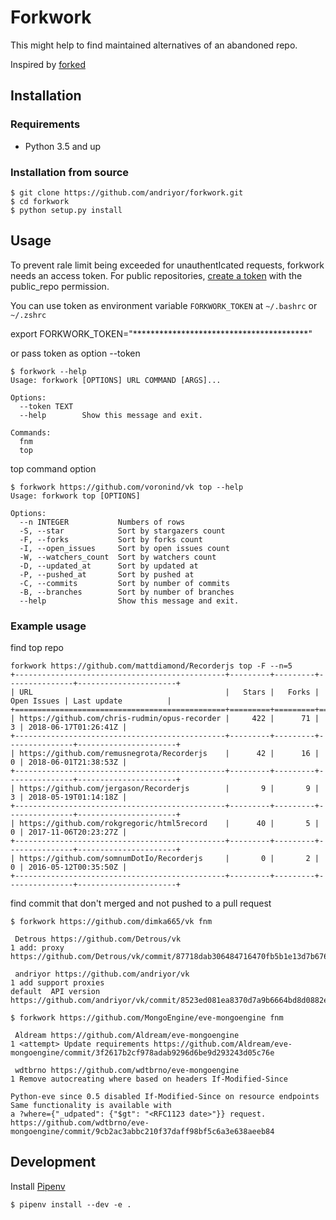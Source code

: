 # Forkwork

This might help to find maintained alternatives of an abandoned repo.

Inspired by [forked](https://github.com/ys/forked)   

## Installation

### Requirements
* Python 3.5 and up

### Installation from source
```
$ git clone https://github.com/andriyor/forkwork.git
$ cd forkwork
$ python setup.py install
```

## Usage

To prevent rale limit being exceeded for unauthentIcated requests, forkwork needs an access token.
For public repositories, [create a token](https://github.com/settings/tokens/new?scopes=public_repo&description=forkwork) 
with the public_repo permission.

You can use token as environment variable ``FORKWORK_TOKEN`` at ``~/.bashrc`` or ``~/.zshrc`` 

export FORKWORK_TOKEN="****************************************"

or pass token as option --token

```
$ forkwork --help
Usage: forkwork [OPTIONS] URL COMMAND [ARGS]...

Options:
  --token TEXT
  --help        Show this message and exit.

Commands:
  fnm
  top
```
top command option
```
$ forkwork https://github.com/voronind/vk top --help                
Usage: forkwork top [OPTIONS]

Options:
  --n INTEGER           Numbers of rows
  -S, --star            Sort by stargazers count
  -F, --forks           Sort by forks count
  -I, --open_issues     Sort by open issues count
  -W, --watchers_count  Sort by watchers count
  -D, --updated_at      Sort by updated at
  -P, --pushed_at       Sort by pushed at
  -C, --commits         Sort by number of commits
  -B, --branches        Sort by number of branches
  --help                Show this message and exit.
```

### Example usage
find top repo
```
forkwork https://github.com/mattdiamond/Recorderjs top -F --n=5
+-----------------------------------------------+---------+---------+---------------+----------------------+
| URL                                           |   Stars |   Forks |   Open Issues | Last update          |
+===============================================+=========+=========+===============+======================+
| https://github.com/chris-rudmin/opus-recorder |     422 |      71 |             3 | 2018-06-17T01:26:41Z |
+-----------------------------------------------+---------+---------+---------------+----------------------+
| https://github.com/remusnegrota/Recorderjs    |      42 |      16 |             0 | 2018-06-01T21:38:53Z |
+-----------------------------------------------+---------+---------+---------------+----------------------+
| https://github.com/jergason/Recorderjs        |       9 |       9 |             3 | 2018-05-19T01:14:18Z |
+-----------------------------------------------+---------+---------+---------------+----------------------+
| https://github.com/rokgregoric/html5record    |      40 |       5 |             0 | 2017-11-06T20:23:27Z |
+-----------------------------------------------+---------+---------+---------------+----------------------+
| https://github.com/somnumDotIo/Recorderjs     |       0 |       2 |             0 | 2016-05-12T00:35:50Z |
+-----------------------------------------------+---------+---------+---------------+----------------------+
```

find commit that don't merged and not pushed to a pull request
```
$ forkwork https://github.com/dimka665/vk fnm

 Detrous https://github.com/Detrous/vk
1 add: proxy https://github.com/Detrous/vk/commit/87718dab306484716470fb5b1e13d7b676b1bd7b

 andriyor https://github.com/andriyor/vk
1 add support proxies
default  API version https://github.com/andriyor/vk/commit/8523ed081ea8370d7a9b6664bd8d0882ec512480
```

```
$ forkwork https://github.com/MongoEngine/eve-mongoengine fnm

 Aldream https://github.com/Aldream/eve-mongoengine
1 <attempt> Update requirements https://github.com/Aldream/eve-mongoengine/commit/3f2617b2cf978adab9296d6be9d293243d05c76e

 wdtbrno https://github.com/wdtbrno/eve-mongoengine
1 Remove autocreating where based on headers If-Modified-Since

Python-eve since 0.5 disabled If-Modified-Since on resource endpoints
Same functionality is available with
a ?where={"_udpated": {"$gt": "<RFC1123 date>"}} request. https://github.com/wdtbrno/eve-mongoengine/commit/9cb2ac3abbc210f37daff98bf5c6a3e638aeeb84
```

## Development
Install [Pipenv](https://docs.pipenv.org/)   
```
$ pipenv install --dev -e .
```
